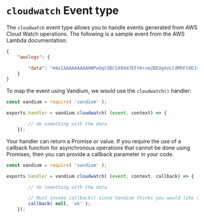 # `cloudwatch` Event type

The `cloudwatch` event type allows you to handle events generated from AWS Cloud Watch operations. The following is a sample event from the
AWS Lambda documentation:

```JSON
{
    "awslogs": {

        "data": "H4sIAAAAAAAAAHWPwQqCQBCGX0Xm7EFtK+smZBEUgXoLCdMhFtOEJ4M3/qOI49vMHj+zCKdlFqLaU2ZHV2a4Ct/an0/ivdX8oYc1UVX860fQDQiMdxRQEAAA=="
    }
}
```

To map the event using Vandium, we would use the `cloudwatch()` handler:

```js
const vandium = require( 'vandium' );

exports.handler = vandium.cloudwatch( (event, context) => {

        // do something with the data
    });
```

Your handler can return a Promise or value. If you require the use of a callback function for asynchronous operations that cannot be done
using Promises, then you can provide a callback parameter in your code.

```js
const vandium = require( 'vandium' );

exports.handler = vandium.cloudwatch( (event, context, callback) => {

        // do something with the data

        // Must invoke callback() since Vandium thinks you would like to control asynchronous operations yourself
        callback( null, 'ok' );
    });
```
